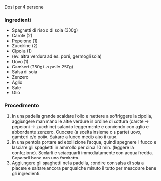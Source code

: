 Dosi per 4 persone
### Ingredienti
- Spaghetti di riso o di soia (300g)
- Carote (2)
- Peperone (1)
- Zucchine (2)
- Cipolla (1)
- (ev. altra verdura ad es. porri, germogli soia)
- Uovo (1)
- Gamberi (250g) (o pollo 250g)
- Salsa di soia
- Zenzero
- Aglio
- Sale
- Olio

### Procedimento
1. In una padella grande scaldare l’olio e mettere a soffriggere la cipolla, aggiungere man mano le altre verdure in ordine di cottura (carote -> peperoni -> zucchine) salando leggermente e condendo con aglio e abbondante zenzero. Cuocere (a scelta insieme o a parte) uovo, gamberi e/o pollo. Saltare a fuoco medio alto il tutto.
2. In una pentola portare ad ebollizione l’acqua, quindi spegnere il fuoco e lasciare gli spaghetti in ammollo per circa 10 min. (leggere la confezione). Scolarli e sciacquarli immediatamente con acqua fredda. Separarli bene con una forchetta.
3. Aggiungere gli spaghetti nella padella, condire con salsa di soia a piacere e saltare ancora per qualche minuto il tutto per mescolare bene gli ingredienti.